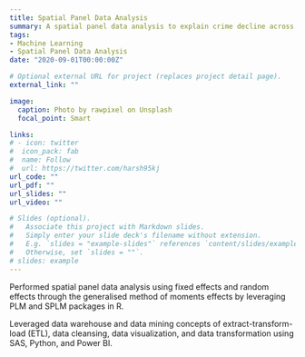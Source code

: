 ```yaml
---
title: Spatial Panel Data Analysis
summary: A spatial panel data analysis to explain crime decline across the boroughs of London.
tags:
- Machine Learning
- Spatial Panel Data Analysis
date: "2020-09-01T00:00:00Z"

# Optional external URL for project (replaces project detail page).
external_link: ""

image:
  caption: Photo by rawpixel on Unsplash
  focal_point: Smart

links:
# - icon: twitter
#  icon_pack: fab
#  name: Follow
#  url: https://twitter.com/harsh95kj
url_code: ""
url_pdf: ""
url_slides: ""
url_video: ""

# Slides (optional).
#   Associate this project with Markdown slides.
#   Simply enter your slide deck's filename without extension.
#   E.g. `slides = "example-slides"` references `content/slides/example-slides.md`.
#   Otherwise, set `slides = ""`.
# slides: example
---
```


Performed spatial panel data analysis using fixed effects and random effects through the generalised method of moments effects by leveraging PLM and SPLM packages in R.

Leveraged data warehouse and data mining concepts of extract-transform-load (ETL), data cleansing, data visualization, and data transformation using SAS, Python, and Power BI.
